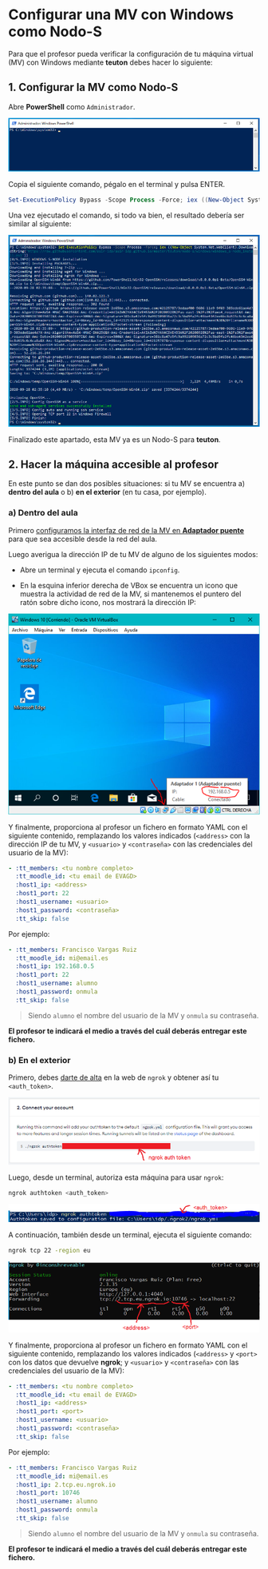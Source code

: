# Configurar una MV con Windows como Nodo-S

Para que el profesor pueda verificar la configuración de tu máquina virtual (MV) con Windows mediante **teuton** debes hacer lo siguiente:

## 1. Configurar la MV como Nodo-S

Abre **PowerShell** como `Administrador`.

![PowerShell](windows-powershell.png)

Copia el siguiente comando, pégalo en el terminal y pulsa ENTER.

```powershell
Set-ExecutionPolicy Bypass -Scope Process -Force; iex ((New-Object System.Net.WebClient).DownloadString('https://raw.githubusercontent.com/asir-idp/asir-idp.github.io/master/teuton/nodo-s/windows/windows_s-node_install.ps1'))
```

Una vez ejecutado el comando, si todo va bien, el resultado debería ser similar al siguiente:

![Resultado de instalación en Windows](windows-installation-result.png)

Finalizado este apartado, esta MV ya es un Nodo-S para **teuton**.

## 2. Hacer la máquina accesible al profesor

En este punto se dan dos posibles situaciones: si tu MV se encuentra a) **dentro del aula** o b) **en el exterior** (en tu casa, por ejemplo).

### a) Dentro del aula

Primero [configuramos la interfaz de red de la MV en **Adaptador puente**](../../virtualizacion/virtualbox/configurar-red-en-adaptador-puente) para que sea accesible desde la red del aula.

Luego averigua la dirección IP de tu MV de alguno de los siguientes modos:

- Abre un terminal y ejecuta el comando `ipconfig`.

- En la esquina inferior derecha de VBox se encuentra un icono que muestra la actividad de red de la MV, si mantenemos el puntero del ratón sobre dicho icono, nos mostrará la dirección IP:

![](vbox-ip.png)

Y finalmente, proporciona al profesor un fichero en formato YAML con el siguiente contenido, remplazando los valores indicados (`<address>` con la dirección IP de tu MV, y `<usuario>` y `<contraseña>` con las credenciales del usuario de la MV):

```yaml
- :tt_members: <tu nombre completo>
  :tt_moodle_id: <tu email de EVAGD>
  :host1_ip: <address>
  :host1_port: 22
  :host1_username: <usuario>
  :host1_password: <contraseña>  
  :tt_skip: false
```

Por ejemplo:

```yaml
- :tt_members: Francisco Vargas Ruiz
  :tt_moodle_id: mi@email.es
  :host1_ip: 192.168.0.5
  :host1_port: 22
  :host1_username: alumno
  :host1_password: onmula
  :tt_skip: false
```

> Siendo `alumno` el nombre del usuario de la MV y `onmula` su contraseña.

**El profesor te indicará el medio a través del  cuál deberás entregar este fichero.**

### b) En el exterior

Primero, debes [darte de alta](https://dashboard.ngrok.com/signup) en la web de `ngrok` y obtener así tu `<auth_token>`.

![](authtoken.png)

Luego, desde un terminal, autoriza esta máquina para usar `ngrok`:

```bash
ngrok authtoken <auth_token>
```

![](ngrok-authtoken.png)

A continuación, también desde un terminal, ejecuta el siguiente comando:

```bash
ngrok tcp 22 -region eu
```

![](ngrok.png)

Y finalmente, proporciona al profesor un fichero en formato YAML con el siguiente contenido, remplazando los valores indicados (`<address>` y  `<port>` con los datos que devuelve **ngrok**; y `<usuario>` y `<contraseña>` con las credenciales del usuario de la MV):

```yaml
- :tt_members: <tu nombre completo>
  :tt_moodle_id: <tu email de EVAGD>
  :host1_ip: <address>
  :host1_port: <port>
  :host1_username: <usuario>
  :host1_password: <contraseña>  
  :tt_skip: false
```

Por ejemplo:

```yaml
- :tt_members: Francisco Vargas Ruiz
  :tt_moodle_id: mi@email.es
  :host1_ip: 2.tcp.eu.ngrok.io
  :host1_port: 10746
  :host1_username: alumno
  :host1_password: onmula
  :tt_skip: false
```

> Siendo `alumno` el nombre del usuario de la MV y `onmula` su contraseña.

**El profesor te indicará el medio a través del cuál deberás entregar este fichero.**